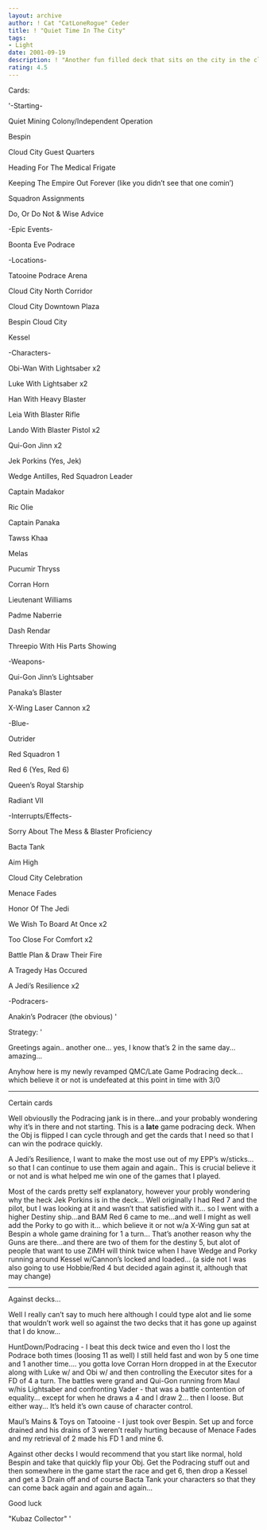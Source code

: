 ```yaml
---
layout: archive
author: ! Cat "CatLoneRogue" Ceder
title: ! "Quiet Time In The City"
tags:
- Light
date: 2001-09-19
description: ! "Another fun filled deck that sits on the city in the clouds..."
rating: 4.5
---
```

Cards: 

'-Starting-

Quiet Mining Colony/Independent Operation

Bespin

Cloud City Guest Quarters

Heading For The Medical Frigate

Keeping The Empire Out Forever (like you didn’t see that one comin’)

Squadron Assignments

Do, Or Do Not & Wise Advice


-Epic Events-

Boonta Eve Podrace


-Locations-

Tatooine Podrace Arena

Cloud City North Corridor

Cloud City Downtown Plaza

Bespin Cloud City

Kessel


-Characters-

Obi-Wan With Lightsaber x2

Luke With Lightsaber x2

Han With Heavy Blaster

Leia With Blaster Rifle

Lando With Blaster Pistol x2

Qui-Gon Jinn x2

Jek Porkins (Yes, Jek)

Wedge Antilles, Red Squadron Leader

Captain Madakor

Ric Olie

Captain Panaka

Tawss Khaa

Melas

Pucumir Thryss

Corran Horn

Lieutenant Williams

Padme Naberrie

Dash Rendar

Threepio With His Parts Showing


-Weapons-

Qui-Gon Jinn’s Lightsaber

Panaka’s Blaster

X-Wing Laser Cannon x2


-Blue-

Outrider

Red Squadron 1

Red 6 (Yes, Red 6)

Queen’s Royal Starship

Radiant VII


-Interrupts/Effects-

Sorry About The Mess & Blaster Proficiency

Bacta Tank

Aim High

Cloud City Celebration

Menace Fades

Honor Of The Jedi

We Wish To Board At Once x2

Too Close For Comfort x2

Battle Plan & Draw Their Fire

A Tragedy Has Occured

A Jedi’s Resilience x2


-Podracers-

Anakin’s Podracer (the obvious) '

Strategy: '

Greetings again.. another one... yes, I know that’s 2 in the same day... amazing...


Anyhow here is my newly revamped QMC/Late Game Podracing deck... which believe it or not is undefeated at this point in time with 3/0


-------------


Certain cards


Well obviouslly the Podracing jank is in there...and your probably wondering why it’s in there and not starting. This is a <b>late</b> game podracing deck. When the Obj is flipped I can cycle through and get the cards that I need so that I can win the podrace quickly.


A Jedi’s Resilience, I want to make the most use out of my EPP’s w/sticks... so that I can continue to use them again and again.. This is crucial believe it or not and is what helped me win one of the games that I played.


Most of the cards pretty self explanatory, however your probly wondering why the heck Jek Porkins is in the deck... Well originally I had Red 7 and the pilot, but I was looking at it and wasn’t that satisfied with it... so I went with a higher Destiny ship...and BAM Red 6 came to me...and well I might as well add the Porky to go with it... which believe it or not w/a X-Wing gun sat at Bespin a whole game draining for 1 a turn... That’s another reason why the Guns are there...and there are two of them for the destiny 5, but alot of people that want to use ZiMH will think twice when I have Wedge and Porky running around Kessel w/Cannon’s locked and loaded... (a side not I was also going to use Hobbie/Red 4 but decided again aginst it, although that may change)


-------------


Against decks...


Well I really can’t say to much here although I could type alot and lie some that wouldn’t work well so against the two decks that it has gone up against that I do know...


HuntDown/Podracing - I beat this deck twice and even tho I lost the Podrace both times (loosing 11 as well) I still held fast and won by 5 one time and 1 another time.... you gotta love Corran Horn dropped in at the Executor along with Luke w/ and Obi w/ and then controlling the Executor sites for a FD of 4 a turn. The battles were grand and Qui-Gon running from Maul w/his Lightsaber and confronting Vader - that was a battle contention of equality... except for when he draws a 4 and I draw 2... then I loose. But either way... It’s held it’s own cause of character control.


Maul’s Mains & Toys on Tatooine - I just took over Bespin. Set up and force drained and his drains of 3 weren’t really hurting because of Menace Fades and my retrieval of 2 made his FD 1 and mine 6.


Against other decks I would recommend that you start like normal, hold Bespin and take that quickly flip your Obj. Get the Podracing stuff out and then somewhere in the game start the race and get 6, then drop a Kessel and get a 3 Drain off and of course Bacta Tank your characters so that they can come back again and again and again...


Good luck


"Kubaz Collector" '